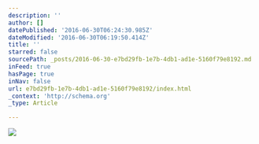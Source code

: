 ```yaml
---
description: ''
author: []
datePublished: '2016-06-30T06:24:30.985Z'
dateModified: '2016-06-30T06:19:50.414Z'
title: ''
starred: false
sourcePath: _posts/2016-06-30-e7bd29fb-1e7b-4db1-ad1e-5160f79e8192.md
inFeed: true
hasPage: true
inNav: false
url: e7bd29fb-1e7b-4db1-ad1e-5160f79e8192/index.html
_context: 'http://schema.org'
_type: Article

---
```

![](https://the-grid-user-content.s3-us-west-2.amazonaws.com/b2d19054-8b56-4b21-8ac8-aa53f4a86977.jpg)